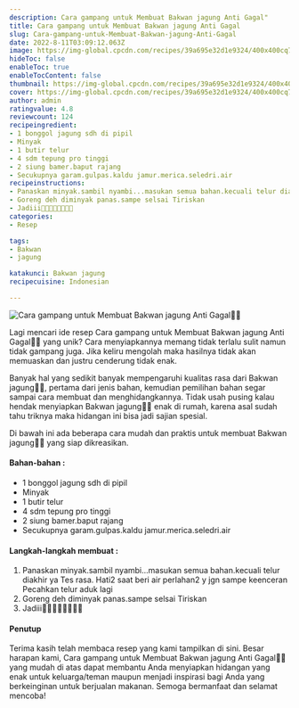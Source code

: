 ```yaml
---
description: Cara gampang untuk Membuat Bakwan jagung Anti Gagal"
title: Cara gampang untuk Membuat Bakwan jagung Anti Gagal
slug: Cara-gampang-untuk-Membuat-Bakwan-jagung-Anti-Gagal
date: 2022-8-11T03:09:12.063Z
image: https://img-global.cpcdn.com/recipes/39a695e32d1e9324/400x400cq70/photo.jpg
hideToc: false
enableToc: true
enableTocContent: false
thumbnail: https://img-global.cpcdn.com/recipes/39a695e32d1e9324/400x400cq70/photo.jpg
cover: https://img-global.cpcdn.com/recipes/39a695e32d1e9324/400x400cq70/photo.jpg
author: admin
ratingvalue: 4.8
reviewcount: 124
recipeingredient:
- 1 bonggol jagung sdh di pipil
- Minyak
- 1 butir telur
- 4 sdm tepung pro tinggi
- 2 siung bamer.baput rajang
- Secukupnya garam.gulpas.kaldu jamur.merica.seledri.air
recipeinstructions:
- Panaskan minyak.sambil nyambi...masukan semua bahan.kecuali telur diakhir ya Tes rasa. Hati2 saat beri air perlahan2 y jgn sampe keenceran Pecahkan telur aduk lagi
- Goreng deh diminyak panas.sampe selsai Tiriskan
- Jadiii🤗🤗🤤🤤🤤🤤🤤🤭
categories:
- Resep

tags:
- Bakwan
- jagung

katakunci: Bakwan jagung
recipecuisine: Indonesian

---
```


![Cara gampang untuk Membuat Bakwan jagung Anti Gagal👩‍🍳](https://img-global.cpcdn.com/recipes/39a695e32d1e9324/400x400cq70/photo.jpg)

Lagi mencari ide resep Cara gampang untuk Membuat Bakwan jagung Anti Gagal👩‍🍳 yang unik? Cara menyiapkannya memang tidak terlalu sulit namun tidak gampang juga. Jika keliru mengolah maka hasilnya tidak akan memuaskan dan justru cenderung tidak enak.

Banyak hal yang sedikit banyak mempengaruhi kualitas rasa dari Bakwan jagung👩‍🍳, pertama dari jenis bahan, kemudian pemilihan bahan segar sampai cara membuat dan menghidangkannya. Tidak usah pusing kalau hendak menyiapkan Bakwan jagung👩‍🍳 enak di rumah, karena asal sudah tahu triknya maka hidangan ini bisa jadi sajian spesial.

Di bawah ini ada beberapa cara mudah dan praktis untuk membuat Bakwan jagung👩‍🍳 yang siap dikreasikan.

<!--inarticleads1-->

#### Bahan-bahan :

- 1 bonggol jagung sdh di pipil
- Minyak
- 1 butir telur
- 4 sdm tepung pro tinggi
- 2 siung bamer.baput rajang
- Secukupnya garam.gulpas.kaldu jamur.merica.seledri.air

<!--inarticleads2-->

#### Langkah-langkah membuat :

1. Panaskan minyak.sambil nyambi...masukan semua bahan.kecuali telur diakhir ya Tes rasa. Hati2 saat beri air perlahan2 y jgn sampe keenceran Pecahkan telur aduk lagi
1. Goreng deh diminyak panas.sampe selsai Tiriskan
1. Jadiii🤗🤗🤤🤤🤤🤤🤤🤭

#### Penutup

Terima kasih telah membaca resep yang kami tampilkan di sini. Besar harapan kami, Cara gampang untuk Membuat Bakwan jagung Anti Gagal👩‍🍳 yang mudah di atas dapat membantu Anda menyiapkan hidangan yang enak untuk keluarga/teman maupun menjadi inspirasi bagi Anda yang berkeinginan untuk berjualan makanan. Semoga bermanfaat dan selamat mencoba!